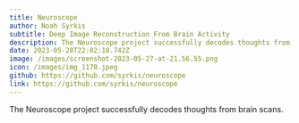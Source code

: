 ```yaml
---
title: Neuroscope
author: Noah Syrkis
subtitle: Deep Image Reconstruction From Brain Activity
description: The Neuroscope project successfully decodes thoughts from brain scans.
date: 2023-05-28T22:02:18.742Z
image: /images/screenshot-2023-05-27-at-21.56.55.png
icon: /images/img_1170.jpeg
github: https://github.com/syrkis/neuroscope
link: https://github.com/syrkis/neuroscope
---
```

The Neuroscope project successfully decodes thoughts from brain scans.